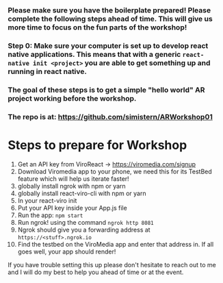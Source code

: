 ### Please make sure you have the boilerplate prepared! Please complete the following steps ahead of time. This will give us more time to focus on the fun parts of the workshop! 

### Step 0: Make sure your computer is set up to develop react native applications. This means that with a generic `react-native init <project>` you are able to get something up and running in react native. 

### The goal of these steps is to get a simple "hello world" AR project working before the workshop. 

### The repo is at: https://github.com/simistern/ARWorkshop01

# Steps to prepare for Workshop 

1. Get an API key from ViroReact -> https://viromedia.com/signup
2. Download Viromedia app to your phone, we need this for its TestBed feature which will help us iterate faster!  
3. globally install ngrok with npm or yarn  
4. globally install react-viro-cli with npm or yarn 
5. In your  react-viro init <MyJSWorkshop>
6. Put your API key inside your App.js file
7. Run the app:  `npm start`
8. Run ngrok! using the command  `ngrok http 8081`
9. Ngrok should give you a forwarding address at `https://<stuff>.ngrok.io`
10. Find the testbed on the ViroMedia app and enter that address in. If all goes well, your app should render! 


If you have trouble setting this up please don't hesitate to reach out to me and I will do my best to help you ahead of time or at the event.

